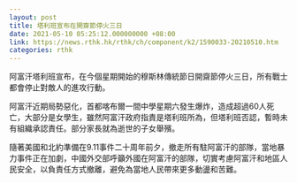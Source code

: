 ```yaml
---
layout: post
title: 塔利班宣布在開齋節停火三日
date: 2021-05-10 05:25:12.000000000 +08:00
link: https://news.rthk.hk/rthk/ch/component/k2/1590033-20210510.htm
categories: rthk
---
```


阿富汗塔利班宣布，在今個星期開始的穆斯林傳統節日開齋節停火三日，所有戰士都會停止對敵人的進攻行動。

阿富汗近期局勢惡化，首都喀布爾一間中學星期六發生爆炸，造成超過60人死亡，大部分是女學生，雖然阿富汗政府指責是塔利班所為，但塔利班否認，暫時未有組織承認責任。部分家長就為逝世的子女舉殯。

隨著美國和北約準備在9.11事件二十周年前夕，撤走所有駐阿富汗的部隊，當地暴力事件正在加劇，中國外交部呼籲外國在阿富汗的部隊，切實考慮阿富汗和地區人民安全，以負責任方式撤離，避免為當地人民帶來更多動盪和苦難。
